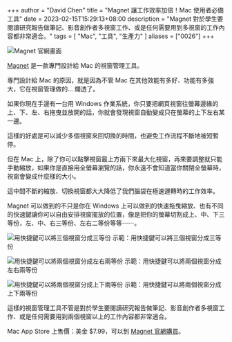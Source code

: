 +++
author = "David Chen"
title = "Magnet 讓工作效率加倍！Mac 使用者必備工具"
date = 2023-02-15T15:29:13+08:00
description = "Magnet 對於學生要閱讀研究報告做筆記、影音創作者多視窗工作、或是任何需要用到多視窗的工作內容都非常適合。"
tags = [
    "Mac",
    "工具",
    "生產力"
]
aliases = ["0026"]
+++

![Magnet 官網畫面](cover.png)

[Magnet](https://magnet.crowdcafe.com/) 是一款專門設計給 Mac 的視窗管理工具。

專門設計給 Mac 的原因，就是因為不管 Mac 在其他效能有多好、功能有多強大，它在視窗管理做的... 爛透了。

如果你現在手邊有一台用 Windows 作業系統，你只要把網頁視窗往螢幕邊緣的上、下、左、右拖曳並放開的話，你就會發現視窗自動變成只在螢幕的上下左右某一邊。

這樣的好處是可以減少多個視窗來回切換的時間，也避免工作流程不斷地被短暫停。

但在 Mac 上，除了你可以點擊視窗最上方兩下來最大化視窗，再來要調整就只能手動縮放，如果你是直接用全螢幕瀏覽的話，你永遠不會知道當你關閉全螢幕時，視窗會變成什麼樣的大小。

這中間不斷的縮放、切換視窗都大大降低了我們腦袋在極速運轉時的工作效率。

Magnet 可以做到的不只是你在 Windows 上可以做到的快速拖曳縮放、也有不同的快速鍵讓你可以自由安排視窗擺放的位置，像是把你的螢幕切割成上、中、下三等份，左、中、右三等份、左右二等份等等⋯⋯。

![用快捷鍵可以將三個視窗分成三等份](1.png)
示範：用快捷鍵可以將三個視窗分成三等份


![用快捷鍵可以將兩個視窗分成左右兩等份](2.png)
示範：用快捷鍵可以將兩個視窗分成左右兩等份


![用快捷鍵可以將兩個視窗分成上下兩等份](3.png)
示範：用快捷鍵可以將兩個視窗分成上下兩等份

這樣的視窗管理工具不管是對於學生要閱讀研究報告做筆記、影音創作者多視窗工作、或是任何需要用到兩個視窗以上的工作內容都非常適合。

Mac App Store 上售價：美金 $7.99，可以到 [Magnet 官網購買](https://magnet.crowdcafe.com/)。